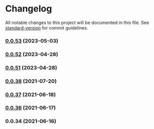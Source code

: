 # Changelog

All notable changes to this project will be documented in this file. See [standard-version](https://github.com/conventional-changelog/standard-version) for commit guidelines.

### [0.0.53](https://github.com/totvs/tds-languageclient/compare/v0.0.52...v0.0.53) (2023-05-03)

### [0.0.52](https://github.com/totvs/tds-languageclient/compare/v0.0.51...v0.0.52) (2023-04-28)

### [0.0.51](https://github.com/totvs/tds-languageclient/compare/v0.0.38...v0.0.51) (2023-04-28)

### [0.0.38](https://github.com/totvs/tds-languageclient/compare/v0.0.37...v0.0.38) (2021-07-20)

### [0.0.37](https://github.com/totvs/tds-languageclient/compare/v0.0.36...v0.0.37) (2021-06-18)

### [0.0.36](https://github.com/totvs/tds-languageclient/compare/v0.0.35...v0.0.36) (2021-06-17)

### 0.0.34 (2021-06-16)
